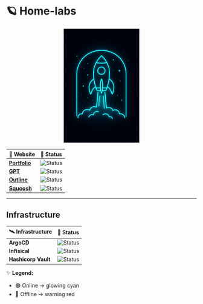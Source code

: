# 🪐 Home-labs

<div align="center">

<img src="assets/rocket.png" alt="Neon Rocket Launch Control" width="200"/>


| 🚀 Website          | 📶 Status |
|--------------------|-----------|
| **[Portfolio](https://kien.cc)**     | ![Status](https://status.kien.cc/api/badge/9/status?upColor=%237CFFEA&downColor=%23FF3C38&style=for-the-badge) |
| **[GPT](https://chat.kien.cc)**     | ![Status](https://status.kien.cc/api/badge/11/status?upColor=%237CFFEA&downColor=%23FF3C38&style=for-the-badge) |
| **[Outline](https://outline.kien.cc)**     | ![Status](https://status.kien.cc/api/badge/10/status?upColor=%237CFFEA&downColor=23FF3C38&style=for-the-badge) |
| **[Squoosh](https://squoosh.kien.cc)** | ![Status](https://status.kien.cc/api/badge/18/status?upColor=%237CFFEA&downColor=%23FF3C38&style=for-the-badge) |

</div>

---

## Infrastructure 

| 🛰️ Infrastructure          | 📶 Status |
|--------------------|-----------|
| **ArgoCD**          | ![Status](https://status.kien.cc/api/badge/2/status?upColor=%237CFFEA&downColor=%23FF3C38&style=for-the-badge) |
| **Infisical**     | ![Status](https://status.kien.cc/api/badge/16/status?upColor=%237CFFEA&downColor=%23FF3C38&style=for-the-badge) |
| **Hashicorp Vault**     | ![Status](https://status.kien.cc/api/badge/17/status?upColor=%237CFFEA&downColor=%23FF3C38&style=for-the-badge) |



✨ **Legend:**  
- 🟢 Online → glowing cyan  
- 🔴 Offline → warning red  

